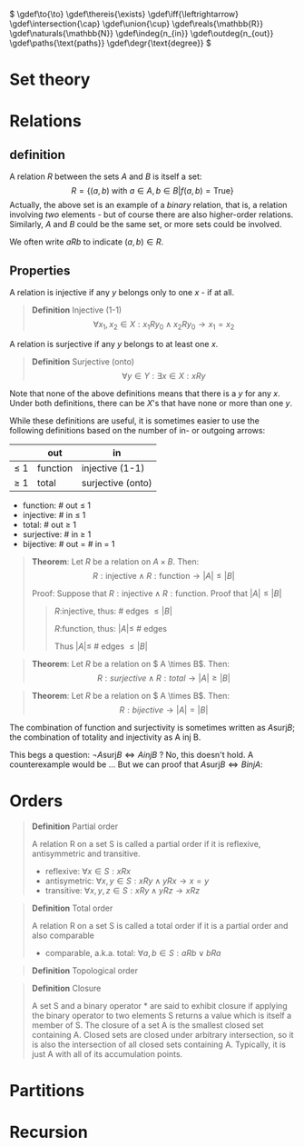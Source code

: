 $
\gdef\to{\to}
\gdef\thereis{\exists}
\gdef\iff{\leftrightarrow}
\gdef\intersection{\cap}
\gdef\union{\cup}
\gdef\reals{\mathbb{R}}
\gdef\naturals{\mathbb{N}}
\gdef\indeg{n_{in}}
\gdef\outdeg{n_{out}}
\gdef\paths{\text{paths}}
\gdef\degr{\text{degree}}
$

# Set theory

# Relations

## definition

A relation $R$ between the sets $A$ and $B$ is itself a set:
$$R = \{(a, b) \text{ with } a \in A, b \in B | f(a,b) = \text{True}  \}$$
Actually, the above set is an example of a $binary$ relation, that is, a relation involving _two_ elements - but of course there are also higher-order relations.
Similarly, $A$ and $B$ could be the same set, or more sets could be involved.

We often write $aRb$ to indicate $(a, b) \in R$.

## Properties

A relation is injective if any $y$ belongs only to one $x$ - if at all.

> **Definition** Injective (1-1)
> $$\forall x_1, x_2 \in X: x_1 R y_0 \land x_2 R y_0 \rightarrow x_1 = x_2$$

A relation is surjective if any $y$ belongs to at least one $x$.

> **Definition** Surjective (onto)
> $$\forall y \in Y: \exists x \in X: x R y$$

Note that none of the above definitions means that there is a $y$ for any $x$. Under both definitions, there can be $X$'s that have none or more than one $y$.

While these definitions are useful, it is sometimes easier to use the following definitions based on the number of in- or outgoing arrows:

|          | out      | in                |
| -------- | -------- | ----------------- |
| $\leq$ 1 | function | injective (1-1)   |
| $\geq$ 1 | total    | surjective (onto) |

-   function: \# out $\leq$ 1
-   injective: \# in $\leq$ 1
-   total: \# out $\geq$ 1
-   surjective: \# in $\geq$ 1
-   bijective: \# out = \# in = 1

> **Theorem**: Let $R$ be a relation on $A \times B$.
> Then:
> $$R:\text{injective} \land R:\text{function} \to  |A| \leq |B|$$
>
> Proof:
> Suppose that $R:\text{injective} \land R:\text{function}$. Proof that $|A| \leq |B|$
>
> > $R$:injective, thus: \# edges $\leq |B|$
> >
> > $R$:function, thus: $|A| \leq$ \# edges
> >
> > Thus $|A| \leq$ \# edges $\leq |B|$

> **Theorem**: Let $R$ be a relation on $ A \times B$. 
> Then: 
> $$ R:surjective \land R:total \to |A| \geq |B|$$

> **Theorem**: Let $R$ be a relation on $ A \times B$. 
> Then: 
> $$ R:bijective \to |A| = |B|$$

The combination of function and surjectivity is sometimes written as $A \text{surj} B$; the combination of totality and injectivity as A inj B.

This begs a question: $\lnot A \text{surj} B \iff A inj B$ ?
No, this doesn't hold. A counterexample would be ...
But we can proof that $A \text{surj} B \iff B inj A$:

# Orders

> **Definition** Partial order
>
> A relation R on a set S is called a partial order if it is reflexive, antisymmetric and transitive.
>
> -   reflexive: $\forall x \in S: xRx$
> -   antisymetric: $\forall x,y \in S: xRy \land yRx \to x=y$
> -   transitive: $\forall x,y,z \in S: xRy \land yRz \to xRz$

> **Definition** Total order
>
> A relation R on a set S is called a total order if it is a partial order and also comparable
>
> -   comparable, a.k.a. total: $\forall a,b \in S: aRb \lor bRa$

> **Definition** Topological order

> **Definition** Closure
>
> A set S and a binary operator \* are said to exhibit closure if applying the binary operator to two elements S returns a value which is itself a member of S.
> The closure of a set A is the smallest closed set containing A. Closed sets are closed under arbitrary intersection, so it is also the intersection of all closed sets containing A. Typically, it is just A with all of its accumulation points.

# Partitions

# Recursion
